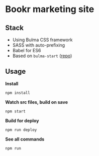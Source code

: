 # Bookr marketing site

## Stack

- Using Bulma CSS framework
- SASS with auto-prefixing
- Babel for ES6
- Based on `bulma-start` ([repo](https://github.com/jgthms/bulma-start))

## Usage

**Install**

`npm install`

**Watch src files, build on save**

`npm start`

**Build for deploy**

`npm run deploy`

**See all commands**

`npm run`
